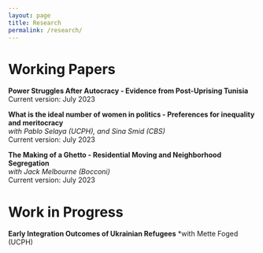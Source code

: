 ```yaml
---
layout: page
title: Research
permalink: /research/
---
```


[comment]: <> (# Working Papers)
 

# Working Papers
**Power Struggles After Autocracy - Evidence from Post-Uprising Tunisia** <br>
Current version: July 2023

**What is the ideal number of women in politics  - Preferences for inequality and meritocracy** <br>
*with  Pablo Selaya (UCPH), and Sina Smid (CBS)* <br>
Current version: July 2023 


**The Making of a Ghetto - Residential Moving and Neighborhood Segregation** <br>
*with Jack Melbourne (Bocconi)* <br>
Current version: July 2023

<!-- **Overcoming Intimate Partner Violence in Denmark** <br>
*with Jack Melbourne (Bocconi) and Maddalena Grignani (UPF)* <br>
Ongoing data collection.  -->



# Work in Progress
**Early Integration Outcomes of Ukrainian Refugees**
*with Mette Foged (UCPH)